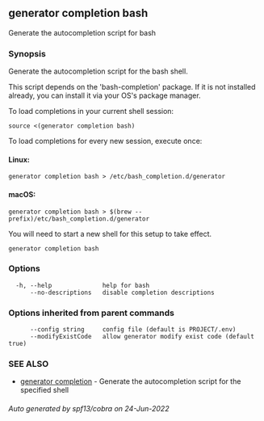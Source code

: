 ## generator completion bash

Generate the autocompletion script for bash

### Synopsis

Generate the autocompletion script for the bash shell.

This script depends on the 'bash-completion' package.
If it is not installed already, you can install it via your OS's package manager.

To load completions in your current shell session:

	source <(generator completion bash)

To load completions for every new session, execute once:

#### Linux:

	generator completion bash > /etc/bash_completion.d/generator

#### macOS:

	generator completion bash > $(brew --prefix)/etc/bash_completion.d/generator

You will need to start a new shell for this setup to take effect.

```
generator completion bash
```

### Options

```
  -h, --help              help for bash
      --no-descriptions   disable completion descriptions
```

### Options inherited from parent commands

```
      --config string     config file (default is PROJECT/.env)
      --modifyExistCode   allow generator modify exist code (default true)
```

### SEE ALSO

* [generator completion](generator_completion.md)     - Generate the autocompletion script for the specified shell

###### Auto generated by spf13/cobra on 24-Jun-2022
